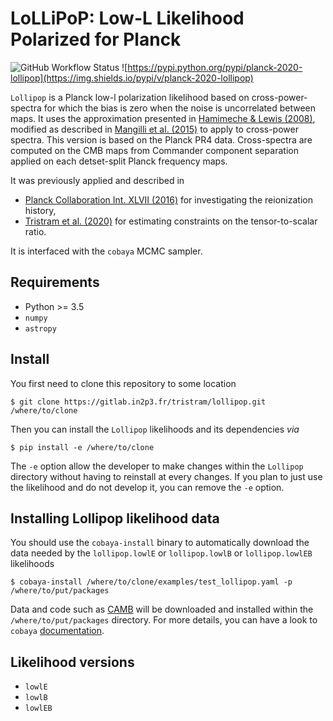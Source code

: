 LoLLiPoP: Low-L Likelihood Polarized for Planck
================================================

![GitHub Workflow
Status](https://img.shields.io/github/workflow/status/planck-npipe/lollipop/Unit%20test)
![https://pypi.python.org/pypi/planck-2020-lollipop](https://img.shields.io/pypi/v/planck-2020-lollipop)

``Lollipop`` is a Planck low-l polarization likelihood based on cross-power-spectra for which the
bias is zero when the noise is uncorrelated between maps. It uses the approximation presented in
[Hamimeche & Lewis (2008)](https://arxiv.org/abs/0801.0554), modified as described in [Mangilli et
al. (2015)](https://arxiv.org/abs/1503.01347) to apply to cross-power spectra.  This version is
based on the Planck PR4 data. Cross-spectra are computed on the CMB maps from Commander component
separation applied on each detset-split Planck frequency maps.

It was previously applied and described in
- [Planck Collaboration Int. XLVII (2016)](https://arxiv.org/abs/1605.03507) for investigating the
  reionization history,
- [Tristram et al. (2020)](https://arxiv.org/abs/2010.01139) for estimating constraints on the
  tensor-to-scalar ratio.

It is interfaced with the ``cobaya`` MCMC sampler.

Requirements
------------
* Python >= 3.5
* `numpy`
* `astropy`

Install
-------

You first need to clone this repository to some location

```shell
$ git clone https://gitlab.in2p3.fr/tristram/lollipop.git /where/to/clone
```

Then you can install the `Lollipop` likelihoods and its dependencies *via*

```shell
$ pip install -e /where/to/clone
```

The ``-e`` option allow the developer to make changes within the `Lollipop` directory without having
to reinstall at every changes. If you plan to just use the likelihood and do not develop it, you can
remove the ``-e`` option.

Installing Lollipop likelihood data
-----------------------------------

You should use the `cobaya-install` binary to automatically download the data needed by the
`lollipop.lowlE` or `lollipop.lowlB` or `lollipop.lowlEB` likelihoods

```shell
$ cobaya-install /where/to/clone/examples/test_lollipop.yaml -p /where/to/put/packages
```

Data and code such as [CAMB](https://github.com/cmbant/CAMB) will be downloaded and installed within
the ``/where/to/put/packages`` directory. For more details, you can have a look to `cobaya`
[documentation](https://cobaya.readthedocs.io/en/latest/installation_cosmo.html).


Likelihood versions
-------------------

* ``lowlE``
* ``lowlB``
* ``lowlEB``

